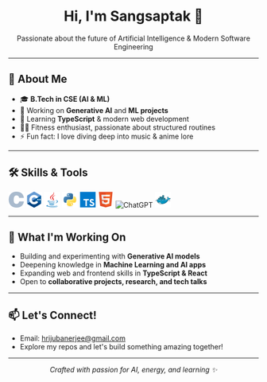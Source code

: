 <div align="center">
  <h1>Hi, I'm Sangsaptak 👋</h1>
  <p>
    Passionate about the future of Artificial Intelligence & Modern Software Engineering
  </p>
</div>

---

## 📝 About Me

- 🎓 <b>B.Tech in CSE (AI & ML)</b>
- 🤖 Working on <b>Generative AI</b> and <b>ML projects</b>
- 🌱 Learning <b>TypeScript</b> & modern web development
- 🏋️‍♂️ Fitness enthusiast, passionate about structured routines
- ⚡ Fun fact: I love diving deep into music & anime lore

---

## 🛠️ Skills & Tools

<p align="left">
  <img src="https://raw.githubusercontent.com/devicons/devicon/master/icons/c/c-original.svg"    height="32" alt="C" />
  <img src="https://raw.githubusercontent.com/devicons/devicon/master/icons/cplusplus/cplusplus-original.svg" height="32" alt="C++" />
  <img src="https://raw.githubusercontent.com/devicons/devicon/master/icons/java/java-original.svg" height="32" alt="Java" />
  <img src="https://raw.githubusercontent.com/devicons/devicon/master/icons/python/python-original.svg" height="32" alt="Python" />
  <img src="https://raw.githubusercontent.com/devicons/devicon/master/icons/typescript/typescript-original.svg" height="32" alt="TypeScript" />
  <img src="https://raw.githubusercontent.com/devicons/devicon/master/icons/html5/html5-original.svg" height="32" alt="HTML" />
  <img src="https://cdn.iconscout.com/icon/free/png-256/chat-gpt-3629121-3030120.png" height="32" alt="ChatGPT" />
  <img src="https://raw.githubusercontent.com/devicons/devicon/master/icons/docker/docker-original.svg" height="32" alt="Docker" /
  <img src="https://raw.githubusercontent.com/devicons/devicon/master/icons/vscode/vscode-original.svg" height="32" alt="VSCode" />
</p>

---

## 🚀 What I'm Working On

- Building and experimenting with <b>Generative AI models</b>
- Deepening knowledge in <b>Machine Learning and AI apps</b>
- Expanding web and frontend skills in <b>TypeScript & React</b>
- Open to <b>collaborative projects, research, and tech talks</b>

---

## 📫 Let's Connect!

- Email: hrijubanerjee@gmail.com
- Explore my repos and let's build something amazing together!

---

<div align="center">
  <i>Crafted with passion for AI, energy, and learning ✨</i>
</div>

